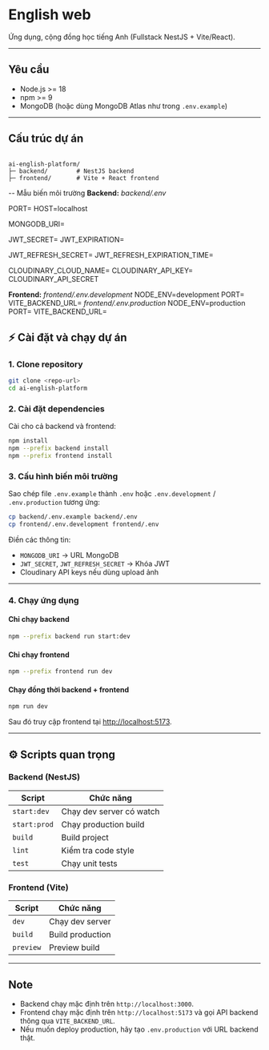 # English web

Ứng dụng, cộng đồng học tiếng Anh (Fullstack NestJS + Vite/React).

---

## Yêu cầu

- Node.js >= 18  
- npm >= 9  
- MongoDB (hoặc dùng MongoDB Atlas như trong `.env.example`)

---

## Cấu trúc dự án

```

ai-english-platform/
├─ backend/        # NestJS backend
├─ frontend/       # Vite + React frontend

```
   -- Mẫu biến môi trường
**Backend:**
  _backend/.env_

PORT=
HOST=localhost

MONGODB_URI=

JWT_SECRET=
JWT_EXPIRATION=

JWT_REFRESH_SECRET=
JWT_REFRESH_EXPIRATION_TIME=

CLOUDINARY_CLOUD_NAME=
CLOUDINARY_API_KEY=
CLOUDINARY_API_SECRET

**Frontend:**
_frontend/.env.development_
NODE_ENV=development
PORT=
VITE_BACKEND_URL=
_frontend/.env.production_
NODE_ENV=production
PORT=
VITE_BACKEND_URL=

## ⚡ Cài đặt và chạy dự án

### 1. Clone repository

```bash
git clone <repo-url>
cd ai-english-platform
````

### 2. Cài đặt dependencies

Cài cho cả backend và frontend:

```bash
npm install
npm --prefix backend install
npm --prefix frontend install
```

### 3. Cấu hình biến môi trường

Sao chép file `.env.example` thành `.env` hoặc `.env.development` / `.env.production` tương ứng:

```bash
cp backend/.env.example backend/.env
cp frontend/.env.development frontend/.env
```

Điền các thông tin:

* `MONGODB_URI` → URL MongoDB
* `JWT_SECRET`, `JWT_REFRESH_SECRET` → Khóa JWT
* Cloudinary API keys nếu dùng upload ảnh

---

### 4. Chạy ứng dụng

#### Chỉ chạy backend

```bash
npm --prefix backend run start:dev
```

#### Chỉ chạy frontend

```bash
npm --prefix frontend run dev
```

#### Chạy đồng thời backend + frontend

```bash
npm run dev
```

Sau đó truy cập frontend tại [http://localhost:5173](http://localhost:5173).

---

## ⚙️ Scripts quan trọng

### Backend (NestJS)

| Script       | Chức năng                |
| ------------ | ------------------------ |
| `start:dev`  | Chạy dev server có watch |
| `start:prod` | Chạy production build    |
| `build`      | Build project            |
| `lint`       | Kiểm tra code style      |
| `test`       | Chạy unit tests          |

### Frontend (Vite)

| Script    | Chức năng        |
| --------- | ---------------- |
| `dev`     | Chạy dev server  |
| `build`   | Build production |
| `preview` | Preview build    |

---

## Note

* Backend chạy mặc định trên `http://localhost:3000`.
* Frontend chạy mặc định trên `http://localhost:5173` và gọi API backend thông qua `VITE_BACKEND_URL`.
* Nếu muốn deploy production, hãy tạo `.env.production` với URL backend thật.

